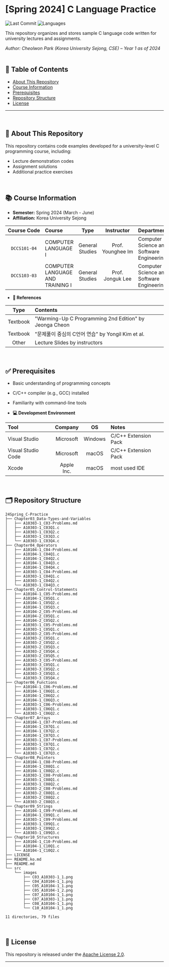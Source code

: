 # [Spring 2024] C Language Practice

![Last Commit](https://img.shields.io/github/last-commit/Choroning/24Spring_C-Practice)
![Languages](https://img.shields.io/github/languages/top/Choroning/24Spring_C-Practice)

This repository organizes and stores sample C language code written for university lectures and assignments.  

*Author: Cheolwon Park (Korea University Sejong, CSE) – Year 1 as of 2024*
<br><br>

## 📑 Table of Contents

- [About This Repository](#about-this-repository)
- [Course Information](#course-information)
- [Prerequisites](#prerequisites)
- [Repository Structure](#repository-structure)
- [License](#license)

---


<br><a name="about-this-repository"></a>
## 📝 About This Repository

This repository contains code examples developed for a university-level C programming course, including:

- Lecture demonstration codes
- Assignment solutions
- Additional practice exercises

<br><a name="course-information"></a>
## 📚 Course Information

- **Semester:** Spring 2024 (March - June)
- **Affiliation:** Korea University Sejong

| Course&nbsp;Code| Course            | Type          | Instructor      | Department                              |
|:----------:|:------------------|:-------------:|:---------------:|:----------------------------------------|
|`DCCS101-04`|COMPUTER LANGUAGE Ⅰ|General Studies|Prof. Younghee&nbsp;Im|Computer Science and Software Engineering|
|`DCCS103-03`|COMPUTER LANGUAGE AND TRAINING Ⅰ|General Studies|Prof. Jonguk&nbsp;Lee|Computer Science and Software Engineering|


- **📖 References**
  
| Type | Contents |
|:----:|:---------|
|Textbook|"Warming-Up C Programming 2nd Edition" by Jeonga Cheon|
|Textbook|"문제풀이 중심의 C언어 연습" by Yongil Kim et al.|
|Other|Lecture Slides by instructors|

<br><a name="prerequisites"></a>
## ✅ Prerequisites

- Basic understanding of programming concepts
- C/C++ compiler (e.g., GCC) installed
- Familiarity with command-line tools

- **💻 Development Environment**

| Tool | Company |  OS  | Notes |
|:-----|:-------:|:----:|:------|
|Visual Studio|Microsoft|Windows|C/C++ Extension Pack|
|Visual Studio Code|Microsoft|macOS|C/C++ Extension Pack|
|Xcode|Apple Inc.|macOS|most used IDE|

<br><a name="repository-structure"></a>
## 🗂 Repository Structure

```plaintext
24Spring_C-Practice
├── Chapter03_Data-Types-and-Variables
│   ├── A10303-1_C03-Problems.md
│   ├── A10303-1_C03Q1.c
│   ├── A10303-1_C03Q2.c
│   ├── A10303-1_C03Q3.c
│   └── A10303-1_C03Q4.c
├── Chapter04_Operators
│   ├── A10104-1_C04-Problems.md
│   ├── A10104-1_C04Q1.c
│   ├── A10104-1_C04Q2.c
│   ├── A10104-1_C04Q3.c
│   ├── A10104-1_C04Q4.c
│   ├── A10303-1_C04-Problems.md
│   ├── A10303-1_C04Q1.c
│   ├── A10303-1_C04Q2.c
│   └── A10303-1_C04Q3.c
├── Chapter05_Control-Statements
│   ├── A10104-1_C05-Problems.md
│   ├── A10104-1_C05Q1.c
│   ├── A10104-1_C05Q2.c
│   ├── A10104-1_C05Q3.c
│   ├── A10104-2_C05-Problems.md
│   ├── A10104-2_C05Q1.c
│   ├── A10104-2_C05Q2.c
│   ├── A10303-1_C05-Problems.md
│   ├── A10303-1_C05Q1.c
│   ├── A10303-2_C05-Problems.md
│   ├── A10303-2_C05Q1.c
│   ├── A10303-2_C05Q2.c
│   ├── A10303-2_C05Q3.c
│   ├── A10303-2_C05Q4.c
│   ├── A10303-2_C05Q5.c
│   ├── A10303-3_C05-Problems.md
│   ├── A10303-3_C05Q1.c
│   ├── A10303-3_C05Q2.c
│   ├── A10303-3_C05Q3.c
│   └── A10303-3_C05Q4.c
├── Chapter06_Functions
│   ├── A10104-1_C06-Problems.md
│   ├── A10104-1_C06Q1.c
│   ├── A10104-1_C06Q2.c
│   ├── A10104-1_C06Q3.c
│   ├── A10303-1_C06-Problems.md
│   ├── A10303-1_C06Q1.c
│   └── A10303-1_C06Q2.c
├── Chapter07_Arrays
│   ├── A10104-1_C07-Problems.md
│   ├── A10104-1_C07Q1.c
│   ├── A10104-1_C07Q2.c
│   ├── A10104-1_C07Q3.c
│   ├── A10303-1_C07-Problems.md
│   ├── A10303-1_C07Q1.c
│   ├── A10303-1_C07Q2.c
│   └── A10303-1_C07Q3.c
├── Chapter08_Pointers
│   ├── A10104-1_C08-Problems.md
│   ├── A10104-1_C08Q1.c
│   ├── A10104-1_C08Q2.c
│   ├── A10303-1_C08-Problems.md
│   ├── A10303-1_C08Q1.c
│   ├── A10303-1_C08Q2.c
│   ├── A10303-2_C08-Problems.md
│   ├── A10303-2_C08Q1.c
│   ├── A10303-2_C08Q2.c
│   └── A10303-2_C08Q3.c
├── Chapter09_Strings
│   ├── A10104-1_C09-Problems.md
│   ├── A10104-1_C09Q1.c
│   ├── A10303-1_C09-Problems.md
│   ├── A10303-1_C09Q1.c
│   ├── A10303-1_C09Q2.c
│   └── A10303-1_C09Q3.c
├── Chapter10_Structures
│   ├── A10104-1_C10-Problems.md
│   ├── A10104-1_C10Q1.c
│   └── A10104-1_C10Q2.c
├── LICENSE
├── README.ko.md
├── README.md
└── src
    └── images
        ├── C03_A10303-1_1.png
        ├── C04_A10104-1_1.png
        ├── C05_A10104-1_1.png
        ├── C05_A10104-1_2.png
        ├── C07_A10104-1_1.png
        ├── C07_A10303-1_1.png
        ├── C08_A10104-1_1.png
        └── C10_A10104-1_1.png

11 directories, 79 files
```

<br><a name="license"></a>
## 🤝 License

This repository is released under the [Apache License 2.0](LICENSE).

---
